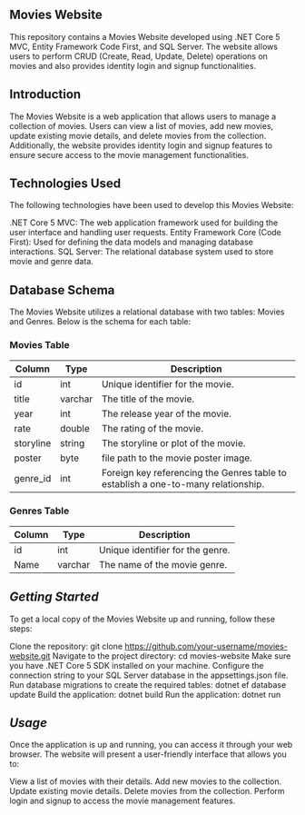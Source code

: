 
**Movies Website**
----------------------------------------------------------------------------------------------

This repository contains a Movies Website developed using .NET Core 5 MVC, Entity Framework Code First, and SQL Server. The website allows users to perform CRUD (Create, Read, Update, Delete) operations on movies and also provides identity login and signup functionalities.

**Introduction**
------------------------------------------------------------------------------------------------

The Movies Website is a web application that allows users to manage a collection of movies. 
Users can view a list of movies, add new movies, update existing movie details, and delete movies from the collection. Additionally, the website provides identity login and signup features to ensure secure access to the movie management functionalities.

**Technologies Used**
------------------------------------------------------------------------------------------
The following technologies have been used to develop this Movies Website:

.NET Core 5 MVC: The web application framework used for building the user interface and handling user requests.
Entity Framework Core (Code First): Used for defining the data models and managing database interactions.
SQL Server: The relational database system used to store movie and genre data.

**Database Schema**
-------------------------------------------------------------------------------------------------------------------
The Movies Website utilizes a relational database with two tables: Movies and Genres. Below is the schema for each table:

### Movies Table

| Column    | Type     | Description                                |
|-----------|----------|--------------------------------------------|
| id        | int      | Unique identifier for the movie.           |
| title     | varchar  | The title of the movie.                   |
| year      | int      | The release year of the movie.            |
| rate      | double   | The rating of the movie.                  |
| storyline | string   | The storyline or plot of the movie.       |
| poster    | byte     | file path to the movie poster image.      |
| genre_id  | int      | Foreign key referencing the Genres table to establish a one-to-many relationship. |

### Genres Table


| Column    | Type     | Description                           |
|-----------|----------|---------------------------------------|
| id        | int      | Unique identifier for the genre.      |
| Name      | varchar  | The name of the movie genre.          |

*Getting Started*
--------------------------------------------------------------------------
To get a local copy of the Movies Website up and running, follow these steps:

Clone the repository: git clone https://github.com/your-username/movies-website.git
Navigate to the project directory: cd movies-website
Make sure you have .NET Core 5 SDK installed on your machine.
Configure the connection string to your SQL Server database in the appsettings.json file.
Run database migrations to create the required tables: dotnet ef database update
Build the application: dotnet build
Run the application: dotnet run

*Usage*
---------------------------------------------------------------------------
Once the application is up and running, you can access it through your web browser. The website will present a user-friendly interface that allows you to:

View a list of movies with their details.
Add new movies to the collection.
Update existing movie details.
Delete movies from the collection.
Perform login and signup to access the movie management features.




